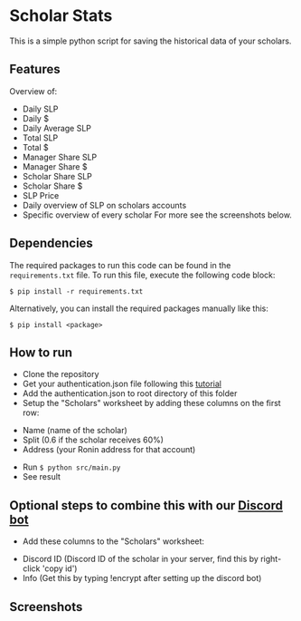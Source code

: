 # Scholar Stats
This is a simple python script for saving the historical data of your scholars. 

## Features
Overview of:
- Daily SLP
- Daily $
- Daily Average SLP 
- Total SLP
- Total $	
- Manager Share SLP
- Manager Share $
- Scholar Share SLP	
- Scholar Share $	
- SLP Price
- Daily overview of SLP on scholars accounts
- Specific overview of every scholar
For more see the screenshots below.

## Dependencies
The required packages to run this code can be found in the `requirements.txt` file. To run this file, execute the following code block:
```
$ pip install -r requirements.txt 
```
Alternatively, you can install the required packages manually like this:
```
$ pip install <package>
```

## How to run
- Clone the repository
- Get your authentication.json file following this [tutorial](https://docs.gspread.org/en/latest/oauth2.html#for-bots-using-service-account)
- Add the authentication.json to root directory of this folder
- Setup the "Scholars" worksheet by adding these columns on the first row:
 + Name 	(name of the scholar)
 + Split 	(0.6 if the scholar receives 60%)
 + Address 	(your Ronin address for that account)
- Run `$ python src/main.py`
- See result

## Optional steps to combine this with our [Discord bot](https://github.com/StephanAkkerman/Axie_Manager_Bot)
- Add these columns to the "Scholars" worksheet: 
 + Discord ID	(Discord ID of the scholar in your server, find this by right-click 'copy id')
 + Info 	(Get this by typing !encrypt <your private key> after setting up the discord bot)

## Screenshots
